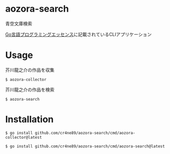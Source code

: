 # aozora-search
青空文庫検索

[Go言語プログラミングエッセンス](https://gihyo.jp/book/2023/978-4-297-13419-8)に記載されているCLIアプリケーション

# Usage
芥川龍之介の作品を収集

```
$ aozora-collector
```

芥川龍之介の作品を検索

```
$ aozora-search
```

# Installation
```
$ go install github.com/cr4ne89/aozora-search/cmd/aozora-collector@latest
```
```
$ go install github.com/cr4ne89/aozora-search/cmd/aozora-search@latest
```
